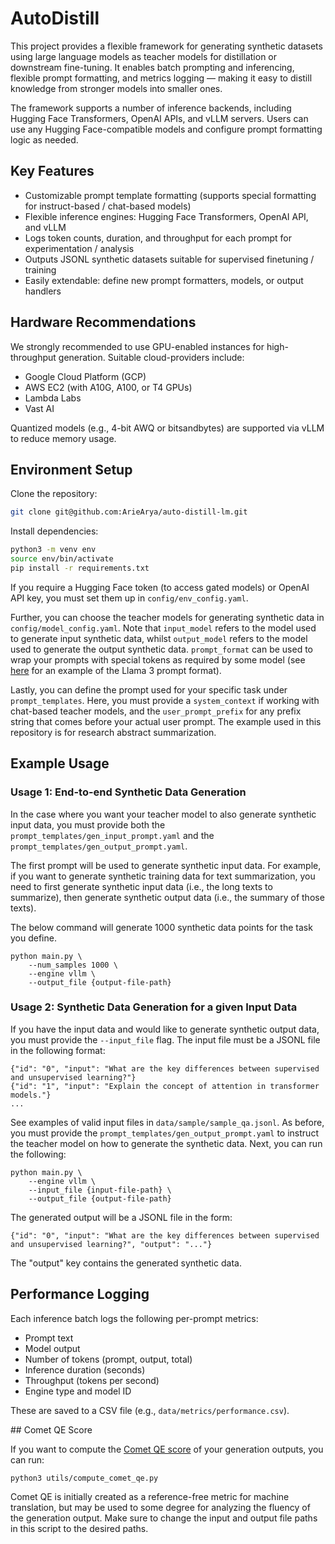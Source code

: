 # AutoDistill

This project provides a flexible framework for generating synthetic datasets using large language models as teacher models for distillation or downstream fine-tuning. It enables batch prompting and inferencing, flexible prompt formatting, and metrics logging — making it easy to distill knowledge from stronger models into smaller ones.

The framework supports a number of inference backends, including Hugging Face Transformers, OpenAI APIs, and vLLM servers. Users can use any Hugging Face-compatible models and configure prompt formatting logic as needed.

## Key Features

-   Customizable prompt template formatting (supports special formatting for instruct-based / chat-based models)
-   Flexible inference engines: Hugging Face Transformers, OpenAI API, and vLLM
-   Logs token counts, duration, and throughput for each prompt for experimentation / analysis
-   Outputs JSONL synthetic datasets suitable for supervised finetuning / training
-   Easily extendable: define new prompt formatters, models, or output handlers

## Hardware Recommendations

We strongly recommended to use GPU-enabled instances for high-throughput generation. Suitable cloud-providers include:

-   Google Cloud Platform (GCP)
-   AWS EC2 (with A10G, A100, or T4 GPUs)
-   Lambda Labs
-   Vast AI

Quantized models (e.g., 4-bit AWQ or bitsandbytes) are supported via vLLM to reduce memory usage.

## Environment Setup

Clone the repository:

```bash
git clone git@github.com:ArieArya/auto-distill-lm.git
```

Install dependencies:

```bash
python3 -m venv env
source env/bin/activate
pip install -r requirements.txt
```

If you require a Hugging Face token (to access gated models) or OpenAI API key, you must set them up in `config/env_config.yaml`.

Further, you can choose the teacher models for generating synthetic data in `config/model_config.yaml`. Note that `input_model` refers to the model used to generate input synthetic data, whilst `output_model` refers to the model used to generate the output synthetic data. `prompt_format` can be used to wrap your prompts with special tokens as required by some model (see [here](https://www.llama.com/docs/model-cards-and-prompt-formats/meta-llama-3/) for an example of the Llama 3 prompt format).

Lastly, you can define the prompt used for your specific task under `prompt_templates`. Here, you must provide a `system_context` if working with chat-based teacher models, and the `user_prompt_prefix` for any prefix string that comes before your actual user prompt. The example used in this repository is for research abstract summarization.

## Example Usage

### Usage 1: End-to-end Synthetic Data Generation

In the case where you want your teacher model to also generate synthetic input data, you must provide both the `prompt_templates/gen_input_prompt.yaml` and the `prompt_templates/gen_output_prompt.yaml`.

The first prompt will be used to generate synthetic input data. For example, if you want to generate synthetic training data for text summarization, you need to first generate synthetic input data (i.e., the long texts to summarize), then generate synthetic output data (i.e., the summary of those texts).

The below command will generate 1000 synthetic data points for the task you define.

```
python main.py \
	--num_samples 1000 \
	--engine vllm \
	--output_file {output-file-path}
```

### Usage 2: Synthetic Data Generation for a given Input Data

If you have the input data and would like to generate synthetic output data, you must provide the `--input_file` flag. The input file must be a JSONL file in the following format:

```
{"id": "0", "input": "What are the key differences between supervised and unsupervised learning?"}
{"id": "1", "input": "Explain the concept of attention in transformer models."}
...
```

See examples of valid input files in `data/sample/sample_qa.jsonl`. As before, you must provide the `prompt_templates/gen_output_prompt.yaml` to instruct the teacher model on how to generate the synthetic data. Next, you can run the following:

```
python main.py \
	--engine vllm \
	--input_file {input-file-path} \
	--output_file {output-file-path}
```

The generated output will be a JSONL file in the form:

```
{"id": "0", "input": "What are the key differences between supervised and unsupervised learning?", "output": "..."}
```

The "output" key contains the generated synthetic data.

## Performance Logging

Each inference batch logs the following per-prompt metrics:

-   Prompt text
-   Model output
-   Number of tokens (prompt, output, total)
-   Inference duration (seconds)
-   Throughput (tokens per second)
-   Engine type and model ID

These are saved to a CSV file (e.g., `data/metrics/performance.csv`).

## Comet QE Score

If you want to compute the [Comet QE score](https://arxiv.org/abs/2210.15696) of your generation outputs, you can run:

```
python3 utils/compute_comet_qe.py
```

Comet QE is initially created as a reference-free metric for machine translation, but may be used to some degree for analyzing the fluency of the generation output. Make sure to change the input and output file paths in this script to the desired paths.

